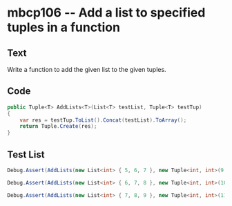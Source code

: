 # mbcp106 -- Add a list to specified tuples in a function

## Text

Write a function to add the given list to the given tuples.

## Code

```csharp
public Tuple<T> AddLists<T>(List<T> testList, Tuple<T> testTup)
{
    var res = testTup.ToList().Concat(testList).ToArray();
    return Tuple.Create(res);
}
```

## Test List

```csharp
Debug.Assert(AddLists(new List<int> { 5, 6, 7 }, new Tuple<int, int>(9, 10)).SequenceEqual(new Tuple<int, int, int, int, int>(9, 10, 5, 6, 7)));
```

```csharp
Debug.Assert(AddLists(new List<int> { 6, 7, 8 }, new Tuple<int, int>(10, 11)).SequenceEqual(new Tuple<int, int, int, int, int>(10, 11, 6, 7, 8)));
```

```csharp
Debug.Assert(AddLists(new List<int> { 7, 8, 9 }, new Tuple<int, int>(11, 12)).SequenceEqual(new Tuple<int, int, int, int, int>(11, 12, 7, 8, 9)));
```
